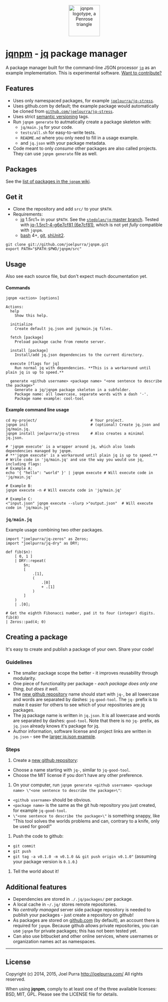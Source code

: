 <p align="center">
  <a href="https://github.com/joelpurra/jqnpm"><img src="https://rawgit.com/joelpurra/jqnpm/master/resources/logotype/penrose-triangle.svg" alt="jqnpm logotype, a Penrose triangle" width="100" border="0" /></a>
</p>

# [jqnpm](https://github.com/joelpurra/jqnpm) - [jq](https://stedolan.github.io/jq/) package manager

A package manager built for the command-line JSON processor [`jq`](https://stedolan.github.io/jq/) as an example implementation. This is experimental software. [Want to contribute?](https://github.com/joelpurra/jqnpm/blob/master/CONTRIBUTE.md)


## Features

- Uses only namespaced packages, for example [`joelpurra/jq-stress`](https://github.com/joelpurra/jq-stress).
- Uses github.com by default; the example package would automatically be cloned from [`github.com/joelpurra/jq-stress`](https://github.com/joelpurra/jq-stress).
- Uses strict [semantic versioning](http://semver.org/) tags.
- Run `jqnpm generate` to autmatically create a package skeleton with:
  - `jq/main.jq` for your code.
  - `tests/all.sh` for easy-to-write tests.
  - `README.md` where you only need to fill in a usage example.
  - and `jq.json` with your package metadata.
- Code meant to only *consume* other packages are also called projects. They can use `jqnpm generate` file as well.



## Packages

See the [list of packages in the `jqnpm` wiki](https://github.com/joelpurra/jqnpm/wiki).



## Get it

- Clone the repository and add `src/` to your `$PATH`.
- Requirements:
  - [jq](https://stedolan.github.io/jq/) 1.5rc1+ in your `$PATH`. See the [`stedolan/jq` master branch](https://github.com/stedolan/jq/). Tested with [jq-1.5rc1-4-g6e7cf81 (6e7cf81)](https://github.com/stedolan/jq/commit/6e7cf81d74f98c3c467371172906d9009009f8a0), which is not yet *fully* compatible with `jqnpm`.
  - [bash](https://www.gnu.org/software/bash/) 4+, [git](http://git-scm.com/), [shUnit2](https://code.google.com/p/shunit2/).

```
git clone git://github.com/joelpurra/jqnpm.git
export PATH="$PATH:$PWD/jqnpm/src"
```



## Usage

Also see each source file, but don't expect much documentation yet.

#### Commands


```text
jqnpm <action> [options]

Actions:
  help
    Show this help.

  initialize
    Create default jq.json and jq/main.jq files.

  fetch [package]
    Preload package cache from remote server.

  install [package]
    Install/add jq.json dependencies to the current directory.

  execute [flags for jq]
    Run normal jq with dependencies. **This is a workaround until plain jq is up to speed.**

  generate <github username> <package name> "<one sentence to describe the package>"
    Generate a jq/jqnpm package skeleton in a subfolder.
    Package name: all lowercase, separate words with a dash '-'.
    Package name example: cool-tool
```


#### Example command line usage

```shell
cd my-project/                        # Your project.
jqnpm init                            # (optional) Create jq.json and jq/main.jq.
jqnpm install joelpurra/jq-stress     # Also creates a minimal jq.json.

# 'jqnpm execute' is a wrapper around jq, which also loads dependencies managed by jqnpm.
# **'jqnpm execute' is a workaround until plain jq is up to speed.**
# Write code in 'jq/main.jq' and use the way you would use jq, including flags:
# Example A:
echo '{ "hello": "world" }' | jqnpm execute # Will execute code in 'jq/main.jq'

# Example B:
jqnpm execute -n # Will execute code in 'jq/main.jq'

# Example C:
<"input.json" jqnpm execute --slurp >"output.json"  # Will execute code in 'jq/main.jq'
```


### `jq/main.jq`

Example usage combining two other packages.

```jq
import "joelpurra/jq-zeros" as Zeros;
import "joelpurra/jq-dry" as DRY;

def fib($n):
    [ 0, 1 ]
    | DRY::repeat(
        $n;
        [
            .[1],
            (
                .[0]
                + .[1]
            )
        ]
    )
    | .[0];

# Get the eighth Fibonacci number, pad it to four (integer) digits.
fib(8)
| Zeros::pad(4; 0)
```



## Creating a package

It's easy to create and publish a package of your own. Share your code!


### Guidelines

- The smaller package scope the better - it improves reusability through modularity.
- One piece of functionality per package - *each package does only one thing, but does it well*.
- The [new github repository](https://github.com/new) name should start with `jq-`, be all lowercase and words are separated by dashes: `jq-good-tool`. The `jq-` prefix is to make it easier for others to see which of your repositories are jq packages.
- The jq package name is written in `jq.json`. It is all lowercase and words are separated by dashes: `good-tool`. Note that there is no `jq-` prefix, as `jq.json` already knows it's package for jq.
- Author information, software license and project links are written in `jq.json` - see the [larger jq.json example](https://github.com/joelpurra/jqnpm/blob/master/BUILDING.md#larger-jqjson-example).


### Steps


1. Create a [new github repository](https://github.com/new):
  - Choose a name starting with `jq-`, similar to `jq-good-tool`.
  - Choose the MIT license if you don't have any other preference.
1. On your computer, run `jqnpm generate <github username> <package name> \"<one sentence to describe the package>\"`:
  - `<github username>` should be obvious.
  - `<package name>` is the same as the git hub repository you just created, for example `jq-good-tool`.
  - `\"<one sentence to describe the package>\"` is something snappy, like "This tool solves the worlds problems and can, contrary to a knife, only be used for good!"
1. Push the code to github:
  - `git commit`
  - `git push`
  - `git tag -a v0.1.0 -m v0.1.0 && git push origin v0.1.0"` (assuming your package version is `0.1.0`.)
1. Tell the world about it!



## Additional features

- Dependencies are stored in `./.jq/packages/` per package.
- A local cache in `~/.jq/` stores remote repositories.
- No *centrally managed* server side package repository is needed to publish your packages - just create a repository on github!
- As packages are stored on [github.com](https://github.com/) (by default), an account there is required for `jqnpm`. Because github allows private repositories, you can use `jqnpm` for private packages; this has not been tested yet.
- Can also use bitbucket and other online services, where usernames or organization names act as namespaces.



---

## License
Copyright (c) 2014, 2015, Joel Purra <http://joelpurra.com/>
All rights reserved.

When using **jqnpm**, comply to at least one of the three available licenses: BSD, MIT, GPL.
Please see the LICENSE file for details.


